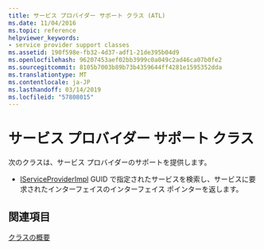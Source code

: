 ```yaml
---
title: サービス プロバイダー サポート クラス (ATL)
ms.date: 11/04/2016
ms.topic: reference
helpviewer_keywords:
- service provider support classes
ms.assetid: 190f598e-fb32-4d37-adf1-21de395b04d9
ms.openlocfilehash: 96207453aef02bb3999c0a049c2ad46ca07b0fe2
ms.sourcegitcommit: 8105b7003b89b73b4359644ff4281e1595352dda
ms.translationtype: MT
ms.contentlocale: ja-JP
ms.lasthandoff: 03/14/2019
ms.locfileid: "57808015"
---
```

# <a name="service-provider-support-classes"></a>サービス プロバイダー サポート クラス

次のクラスは、サービス プロバイダーのサポートを提供します。

- [IServiceProviderImpl](../atl/reference/iserviceproviderimpl-class.md) GUID で指定されたサービスを検索し、サービスに要求されたインターフェイスのインターフェイス ポインターを返します。

## <a name="see-also"></a>関連項目

[クラスの概要](../atl/atl-class-overview.md)
